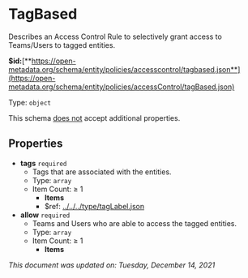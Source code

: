 # TagBased

Describes an Access Control Rule to selectively grant access to Teams/Users to tagged entities.

**$id:**[**https://open-metadata.org/schema/entity/policies/accesscontrol/tagbased.json**](https://open-metadata.org/schema/entity/policies/accessControl/tagBased.json)

Type: `object`

This schema <u>does not</u> accept additional properties.

## Properties
- **tags** `required`
  - Tags that are associated with the entities.
  - Type: `array`
  - Item Count:  &ge; 1
    - **Items**
    - $ref: [../../../type/tagLabel.json](../types/taglabel.md)
- **allow** `required`
  - Teams and Users who are able to access the tagged entities.
  - Type: `array`
  - Item Count:  &ge; 1
    - **Items**

_This document was updated on: Tuesday, December 14, 2021_